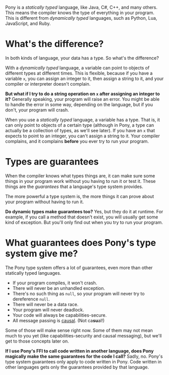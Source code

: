 Pony is a _statically typed_ language, like Java, C#, C++, and many others. 
This means the compiler knows the type of everything in your program. This is 
different from _dynamically typed_ languages, such as Python, Lua, JavaScript, 
and Ruby.

# What's the difference?

In both kinds of language, your data has a type. So what's the difference?

With a _dynamically typed_ language, a variable can point to objects of 
different types at different times. This is flexible, because if you have a 
variable `x`, you can assign an integer to it, then assign a string to it, and 
your compiler or interpreter doesn't complain.

__But what if I try to do a string operation on `x` after assigning an integer 
to it?__ Generally speaking, your program will raise an error. You might be 
able to handle the error in some way, depending on the language, but if you 
don't, your program will crash.

When you use a _statically typed_ language, a variable has a type. That is, it 
can only point to objects of a certain type (although in Pony, a type can 
actually be a collection of types, as we'll see later). If you have an `x` 
that expects to point to an integer, you can't assign a string to it. Your 
compiler complains, and it complains __before__ you ever try to run your 
program.

# Types are guarantees

When the compiler knows what types things are, it can make sure some things in 
your program work without you having to run it or test it. These things are 
the _guarantees_ that a language's type system provides.

The more powerful a type system is, the more things it can prove about your 
program without having to run it.

__Do dynamic types make guarantees too?__ Yes, but they do it at runtime. For 
example, if you call a method that doesn't exist, you will usually get some 
kind of exception. But you'll only find out when you try to run your program.

# What guarantees does Pony's type system give me?

The Pony type system offers a lot of guarantees, even more than other 
statically typed languages.

* If your program compiles, it won't crash.
* There will never be an unhandled exception.
* There's no such thing as `null`, so your program will never try to 
dereference `null`.
* There will never be a data race.
* Your program will never deadlock.
* Your code will always be capabilities-secure.
* All message passing is 
[causal](https://www.google.com/search?q=causal+definition). (Not ca**su**al!)

Some of those will make sense right now. Some of them may not mean much to you 
yet (like capabilities-security and causal messaging), but we'll get to those 
concepts later on.

__If I use Pony's FFI to call code written in another language, does Pony 
magically make the same guarantees for the code I call?__ Sadly, no. Pony's 
type system guarantees only apply to code written in Pony. Code written in 
other languages gets only the guarantees provided by that language.
